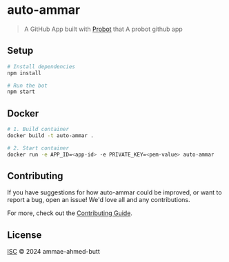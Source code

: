 # auto-ammar

> A GitHub App built with [Probot](https://github.com/probot/probot) that A probot github app

## Setup

```sh
# Install dependencies
npm install

# Run the bot
npm start
```

## Docker

```sh
# 1. Build container
docker build -t auto-ammar .

# 2. Start container
docker run -e APP_ID=<app-id> -e PRIVATE_KEY=<pem-value> auto-ammar
```

## Contributing

If you have suggestions for how auto-ammar could be improved, or want to report a bug, open an issue! We'd love all and any contributions.

For more, check out the [Contributing Guide](CONTRIBUTING.md).

## License

[ISC](LICENSE) © 2024 ammae-ahmed-butt
